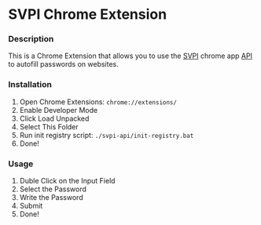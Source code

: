 # SVPI Chrome Extension

### Description
This is a Chrome Extension that allows you to use the [SVPI](https://github.com/binqbit/svpi) chrome app [API](https://github.com/binqbit/svpi/blob/main/api/api.md) to autofill passwords on websites.

### Installation
1. Open Chrome Extensions: `chrome://extensions/`
2. Enable Developer Mode
3. Click Load Unpacked
4. Select This Folder
5. Run init registry script: `./svpi-api/init-registry.bat`
6. Done!

### Usage
1. Duble Click on the Input Field
2. Select the Password
3. Write the Password
4. Submit
5. Done!
